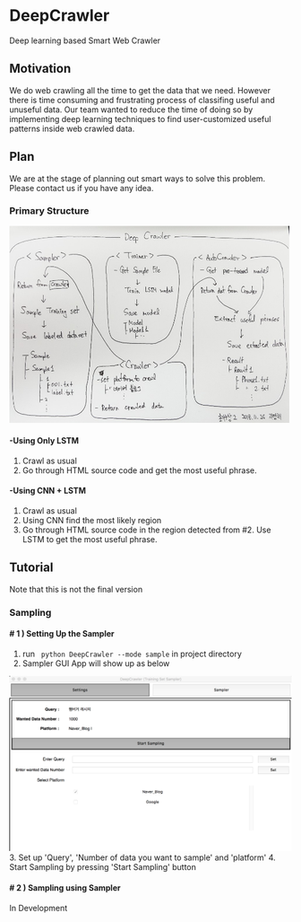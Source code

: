 # DeepCrawler
Deep learning based Smart Web Crawler

## Motivation
We do web crawling all the time to get the data that we need. However there is time consuming and frustrating process of classifing useful and unuseful data. Our team wanted to reduce the time of doing so by implementing deep learning techniques to find user-customized useful patterns inside web crawled data.
## Plan
We are at the stage of planning out smart ways to solve this problem. Please contact us if you have any idea.

### Primary Structure
<img src="./img/idea2.png" alt="idea" width="500"/>

#### -Using Only LSTM
1. Crawl as usual
2. Go through HTML source code and get the most useful phrase.

#### -Using CNN + LSTM
1. Crawl as usual
2. Using CNN find the most likely region
3. Go through HTML source code in the region detected from #2. Use LSTM to get the most useful phrase.

## Tutorial
Note that this is not the final version
### Sampling
#### # 1 ) Setting Up the Sampler
1. run ``` python DeepCrawler --mode sample``` in project directory
2. Sampler GUI App will show up as below
<img src="./img/sampler_setting.png" alt="idea" width="700"/>
3. Set up 'Query', 'Number of data you want to sample' and 'platform'
4. Start Sampling by pressing 'Start Sampling' button

#### # 2 ) Sampling using Sampler
In Development
